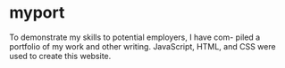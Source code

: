 # myport
To demonstrate my skills to potential employers, I have com- piled a portfolio of my work and other writing. JavaScript, HTML, and CSS were used to create this website.
